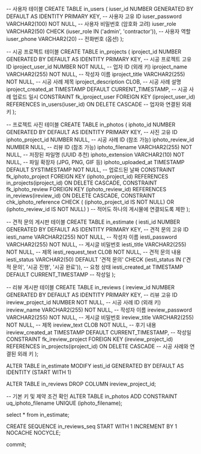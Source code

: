 -- 사용자 테이블
CREATE TABLE in_users (
    iuser_id NUMBER GENERATED BY DEFAULT AS IDENTITY PRIMARY KEY, -- 사용자 고유 ID
    iuser_password VARCHAR2(100) NOT NULL, -- 사용자 비밀번호 (암호화 고려)
    iuser_role VARCHAR2(50) CHECK (iuser_role IN ('admin', 'contractor')), -- 사용자 역할
    iuser_phone VARCHAR2(20) -- 전화번호 (옵션)
);

-- 시공 프로젝트 테이블
CREATE TABLE in_projects (
    iproject_id NUMBER GENERATED BY DEFAULT AS IDENTITY PRIMARY KEY, -- 시공 프로젝트 고유 ID
    iproject_user_id NUMBER NOT NULL, -- 업자 ID (외래 키)
    iproject_name VARCHAR2(255) NOT NULL, -- 작성자 이름
    iproject_title VARCHAR2(255) NOT NULL, -- 시공 사례 제목
    iproject_description CLOB, -- 시공 사례 설명
    iproject_created_at TIMESTAMP DEFAULT CURRENT_TIMESTAMP, -- 시공 사례 업로드 일시
    CONSTRAINT fk_iproject_user FOREIGN KEY (iproject_user_id) REFERENCES in_users(iuser_id) ON DELETE CASCADE -- 업자와 연결된 외래 키
);

-- 프로젝트 사진 테이블
CREATE TABLE in_photos (
    iphoto_id NUMBER GENERATED BY DEFAULT AS IDENTITY PRIMARY KEY, -- 사진 고유 ID
    iphoto_project_id NUMBER NULL, -- 시공 사례 ID (참조 가능)
    iphoto_review_id NUMBER NULL, -- 리뷰 ID (참조 가능)
    iphoto_filename VARCHAR2(255) NOT NULL, -- 저장된 파일명 (UUID 추천)
    iphoto_extension VARCHAR2(10) NOT NULL, -- 파일 확장자 (JPG, PNG, GIF 등)
    iphoto_uploaded_at TIMESTAMP DEFAULT SYSTIMESTAMP NOT NULL, -- 업로드된 날짜
    CONSTRAINT fk_iphoto_project FOREIGN KEY (iphoto_project_id) REFERENCES in_projects(iproject_id) ON DELETE CASCADE,
    CONSTRAINT fk_iphoto_review FOREIGN KEY (iphoto_review_id) REFERENCES in_reviews(ireview_id) ON DELETE CASCADE,
    CONSTRAINT chk_iphoto_reference CHECK (
        (iphoto_project_id IS NOT NULL) OR (iphoto_review_id IS NOT NULL)
    ) -- 적어도 하나의 게시물에 연결되도록 제한
);


-- 견적 문의 게시판 테이블
CREATE TABLE in_estimate (
    iesti_id NUMBER GENERATED BY DEFAULT AS IDENTITY PRIMARY KEY, -- 견적 문의 고유 ID
    iesti_name VARCHAR2(255) NOT NULL, -- 작성자 이름
    iesti_password VARCHAR2(255) NOT NULL, -- 게시글 비밀번호
    iesti_title VARCHAR2(255) NOT NULL, -- 제목
    iesti_request_text CLOB NOT NULL, -- 견적 문의 내용
    iesti_status VARCHAR2(50) DEFAULT '견적 문의' CHECK (iesti_status IN ('견적 문의', '시공 진행', '시공 완료')), -- 요청 상태
    iesti_created_at TIMESTAMP DEFAULT CURRENT_TIMESTAMP -- 작성일
);

-- 리뷰 게시판 테이블
CREATE TABLE in_reviews (
    ireview_id NUMBER GENERATED BY DEFAULT AS IDENTITY PRIMARY KEY, -- 리뷰 고유 ID
    ireview_project_id NUMBER NOT NULL, -- 시공 사례 ID (외래 키)
    ireview_name VARCHAR2(255) NOT NULL, -- 작성자 이름
    ireview_password VARCHAR2(255) NOT NULL, -- 게시글 비밀번호
    ireview_title VARCHAR2(255) NOT NULL, -- 제목
    ireview_text CLOB NOT NULL, -- 후기 내용
    ireview_created_at TIMESTAMP DEFAULT CURRENT_TIMESTAMP, -- 작성일
    CONSTRAINT fk_ireview_project FOREIGN KEY (ireview_project_id) REFERENCES in_projects(iproject_id) ON DELETE CASCADE -- 시공 사례와 연결된 외래 키
);

ALTER TABLE in_estimate MODIFY iesti_id GENERATED BY DEFAULT AS IDENTITY (START WITH 1)

ALTER TABLE in_reviews DROP COLUMN ireview_project_id;

-- 기본 키 및 제약 조건 확인
ALTER TABLE in_photos ADD CONSTRAINT uq_iphoto_filename UNIQUE (iphoto_filename);

select * from in_estimate;



CREATE SEQUENCE in_reviews_seq
START WITH 1
INCREMENT BY 1
NOCACHE
NOCYCLE;

commit;
